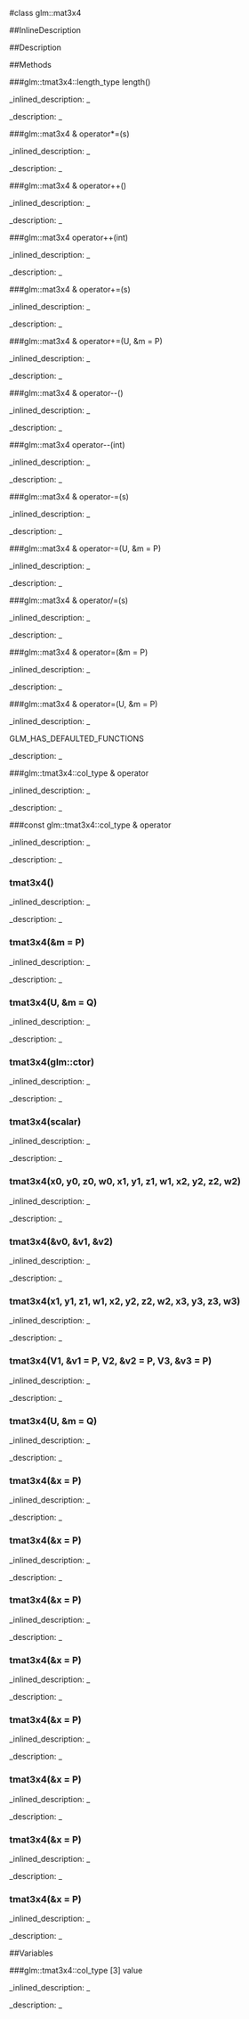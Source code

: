 #class glm::mat3x4


<!--
_visible: True_
_advanced: False_
_istemplated: False_
_extends: _
-->

##InlineDescription






##Description





##Methods



###glm::tmat3x4::length_type length()

<!--
_syntax: length()_
_name: length_
_returns: glm::tmat3x4::length_type_
_returns_description: _
_parameters: _
_access: public_
_version_started: 0.10.0_
_version_deprecated: _
_summary: _
_constant: False_
_static: True_
_visible: True_
_advanced: False_
-->

_inlined_description: _







_description: _







<!----------------------------------------------------------------------------->

###glm::mat3x4 & operator*=(s)

<!--
_syntax: operator*=(s)_
_name: operator*=_
_returns: glm::mat3x4 &_
_returns_description: _
_parameters: U s_
_access: public_
_version_started: 0.10.0_
_version_deprecated: _
_summary: _
_constant: False_
_static: False_
_visible: True_
_advanced: False_
-->

_inlined_description: _







_description: _







<!----------------------------------------------------------------------------->

###glm::mat3x4 & operator++()

<!--
_syntax: operator++()_
_name: operator++_
_returns: glm::mat3x4 &_
_returns_description: _
_parameters: _
_access: public_
_version_started: 0.10.0_
_version_deprecated: _
_summary: _
_constant: False_
_static: False_
_visible: True_
_advanced: False_
-->

_inlined_description: _







_description: _







<!----------------------------------------------------------------------------->

###glm::mat3x4 operator++(int)

<!--
_syntax: operator++(int)_
_name: operator++_
_returns: glm::mat3x4_
_returns_description: _
_parameters: int _
_access: public_
_version_started: 0.10.0_
_version_deprecated: _
_summary: _
_constant: False_
_static: False_
_visible: True_
_advanced: False_
-->

_inlined_description: _







_description: _







<!----------------------------------------------------------------------------->

###glm::mat3x4 & operator+=(s)

<!--
_syntax: operator+=(s)_
_name: operator+=_
_returns: glm::mat3x4 &_
_returns_description: _
_parameters: U s_
_access: public_
_version_started: 0.10.0_
_version_deprecated: _
_summary: _
_constant: False_
_static: False_
_visible: True_
_advanced: False_
-->

_inlined_description: _







_description: _







<!----------------------------------------------------------------------------->

###glm::mat3x4 & operator+=(U, &m = P)

<!--
_syntax: operator+=(U, &m = P)_
_name: operator+=_
_returns: glm::mat3x4 &_
_returns_description: _
_parameters: const tmat3x4< U, P > &m=P_
_access: public_
_version_started: 0.10.0_
_version_deprecated: _
_summary: _
_constant: False_
_static: False_
_visible: True_
_advanced: False_
-->

_inlined_description: _







_description: _







<!----------------------------------------------------------------------------->

###glm::mat3x4 & operator--()

<!--
_syntax: operator--()_
_name: operator--_
_returns: glm::mat3x4 &_
_returns_description: _
_parameters: _
_access: public_
_version_started: 0.10.0_
_version_deprecated: _
_summary: _
_constant: False_
_static: False_
_visible: True_
_advanced: False_
-->

_inlined_description: _







_description: _







<!----------------------------------------------------------------------------->

###glm::mat3x4 operator--(int)

<!--
_syntax: operator--(int)_
_name: operator--_
_returns: glm::mat3x4_
_returns_description: _
_parameters: int _
_access: public_
_version_started: 0.10.0_
_version_deprecated: _
_summary: _
_constant: False_
_static: False_
_visible: True_
_advanced: False_
-->

_inlined_description: _







_description: _







<!----------------------------------------------------------------------------->

###glm::mat3x4 & operator-=(s)

<!--
_syntax: operator-=(s)_
_name: operator-=_
_returns: glm::mat3x4 &_
_returns_description: _
_parameters: U s_
_access: public_
_version_started: 0.10.0_
_version_deprecated: _
_summary: _
_constant: False_
_static: False_
_visible: True_
_advanced: False_
-->

_inlined_description: _







_description: _







<!----------------------------------------------------------------------------->

###glm::mat3x4 & operator-=(U, &m = P)

<!--
_syntax: operator-=(U, &m = P)_
_name: operator-=_
_returns: glm::mat3x4 &_
_returns_description: _
_parameters: const tmat3x4< U, P > &m=P_
_access: public_
_version_started: 0.10.0_
_version_deprecated: _
_summary: _
_constant: False_
_static: False_
_visible: True_
_advanced: False_
-->

_inlined_description: _







_description: _







<!----------------------------------------------------------------------------->

###glm::mat3x4 & operator/=(s)

<!--
_syntax: operator/=(s)_
_name: operator/=_
_returns: glm::mat3x4 &_
_returns_description: _
_parameters: U s_
_access: public_
_version_started: 0.10.0_
_version_deprecated: _
_summary: _
_constant: False_
_static: False_
_visible: True_
_advanced: False_
-->

_inlined_description: _







_description: _







<!----------------------------------------------------------------------------->

###glm::mat3x4 & operator=(&m = P)

<!--
_syntax: operator=(&m = P)_
_name: operator=_
_returns: glm::mat3x4 &_
_returns_description: _
_parameters: const glm::mat3x4 &m=P_
_access: public_
_version_started: 0.10.0_
_version_deprecated: _
_summary: _
_constant: False_
_static: False_
_visible: True_
_advanced: False_
-->

_inlined_description: _







_description: _







<!----------------------------------------------------------------------------->

###glm::mat3x4 & operator=(U, &m = P)

<!--
_syntax: operator=(U, &m = P)_
_name: operator=_
_returns: glm::mat3x4 &_
_returns_description: _
_parameters: const tmat3x4< U, P > &m=P_
_access: public_
_version_started: 0.10.0_
_version_deprecated: _
_summary: _
_constant: False_
_static: False_
_visible: True_
_advanced: False_
-->

_inlined_description: _

GLM_HAS_DEFAULTED_FUNCTIONS





_description: _







<!----------------------------------------------------------------------------->

###glm::tmat3x4::col_type & operator[](i)

<!--
_syntax: operator[](i)_
_name: operator[]_
_returns: glm::tmat3x4::col_type &_
_returns_description: _
_parameters: glm::tmat3x4::length_type i_
_access: public_
_version_started: 0.10.0_
_version_deprecated: _
_summary: _
_constant: False_
_static: False_
_visible: True_
_advanced: False_
-->

_inlined_description: _







_description: _







<!----------------------------------------------------------------------------->

###const glm::tmat3x4::col_type & operator[](i)

<!--
_syntax: operator[](i)_
_name: operator[]_
_returns: const glm::tmat3x4::col_type &_
_returns_description: _
_parameters: glm::tmat3x4::length_type i_
_access: public_
_version_started: 0.10.0_
_version_deprecated: _
_summary: _
_constant: False_
_static: False_
_visible: True_
_advanced: False_
-->

_inlined_description: _







_description: _







<!----------------------------------------------------------------------------->

### tmat3x4()

<!--
_syntax: tmat3x4()_
_name: tmat3x4_
_returns: _
_returns_description: _
_parameters: _
_access: public_
_version_started: 0.10.0_
_version_deprecated: _
_summary: _
_constant: False_
_static: False_
_visible: True_
_advanced: False_
-->

_inlined_description: _







_description: _







<!----------------------------------------------------------------------------->

### tmat3x4(&m = P)

<!--
_syntax: tmat3x4(&m = P)_
_name: tmat3x4_
_returns: _
_returns_description: _
_parameters: const glm::mat3x4 &m=P_
_access: public_
_version_started: 0.10.0_
_version_deprecated: _
_summary: _
_constant: False_
_static: False_
_visible: True_
_advanced: False_
-->

_inlined_description: _







_description: _







<!----------------------------------------------------------------------------->

### tmat3x4(U, &m = Q)

<!--
_syntax: tmat3x4(U, &m = Q)_
_name: tmat3x4_
_returns: _
_returns_description: _
_parameters: const tmat3x4< U, Q > &m=Q_
_access: public_
_version_started: 0.10.0_
_version_deprecated: _
_summary: _
_constant: False_
_static: False_
_visible: True_
_advanced: False_
-->

_inlined_description: _







_description: _







<!----------------------------------------------------------------------------->

### tmat3x4(glm::ctor)

<!--
_syntax: tmat3x4(glm::ctor)_
_name: tmat3x4_
_returns: _
_returns_description: _
_parameters: glm::ctor _
_access: public_
_version_started: 0.10.0_
_version_deprecated: _
_summary: _
_constant: False_
_static: False_
_visible: True_
_advanced: False_
-->

_inlined_description: _







_description: _







<!----------------------------------------------------------------------------->

### tmat3x4(scalar)

<!--
_syntax: tmat3x4(scalar)_
_name: tmat3x4_
_returns: _
_returns_description: _
_parameters: T scalar_
_access: public_
_version_started: 0.10.0_
_version_deprecated: _
_summary: _
_constant: False_
_static: False_
_visible: True_
_advanced: False_
-->

_inlined_description: _







_description: _







<!----------------------------------------------------------------------------->

### tmat3x4(x0, y0, z0, w0, x1, y1, z1, w1, x2, y2, z2, w2)

<!--
_syntax: tmat3x4(x0, y0, z0, w0, x1, y1, z1, w1, x2, y2, z2, w2)_
_name: tmat3x4_
_returns: _
_returns_description: _
_parameters: T x0, T y0, T z0, T w0, T x1, T y1, T z1, T w1, T x2, T y2, T z2, T w2_
_access: public_
_version_started: 0.10.0_
_version_deprecated: _
_summary: _
_constant: False_
_static: False_
_visible: True_
_advanced: False_
-->

_inlined_description: _







_description: _







<!----------------------------------------------------------------------------->

### tmat3x4(&v0, &v1, &v2)

<!--
_syntax: tmat3x4(&v0, &v1, &v2)_
_name: tmat3x4_
_returns: _
_returns_description: _
_parameters: const glm::tmat3x4::col_type &v0, const glm::tmat3x4::col_type &v1, const glm::tmat3x4::col_type &v2_
_access: public_
_version_started: 0.10.0_
_version_deprecated: _
_summary: _
_constant: False_
_static: False_
_visible: True_
_advanced: False_
-->

_inlined_description: _







_description: _







<!----------------------------------------------------------------------------->

### tmat3x4(x1, y1, z1, w1, x2, y2, z2, w2, x3, y3, z3, w3)

<!--
_syntax: tmat3x4(x1, y1, z1, w1, x2, y2, z2, w2, x3, y3, z3, w3)_
_name: tmat3x4_
_returns: _
_returns_description: _
_parameters: X1 x1, Y1 y1, Z1 z1, W1 w1, X2 x2, Y2 y2, Z2 z2, W2 w2, X3 x3, Y3 y3, Z3 z3, W3 w3_
_access: public_
_version_started: 0.10.0_
_version_deprecated: _
_summary: _
_constant: False_
_static: False_
_visible: True_
_advanced: False_
-->

_inlined_description: _







_description: _







<!----------------------------------------------------------------------------->

### tmat3x4(V1, &v1 = P, V2, &v2 = P, V3, &v3 = P)

<!--
_syntax: tmat3x4(V1, &v1 = P, V2, &v2 = P, V3, &v3 = P)_
_name: tmat3x4_
_returns: _
_returns_description: _
_parameters: const tvec4< V1, P > &v1=P, const tvec4< V2, P > &v2=P, const tvec4< V3, P > &v3=P_
_access: public_
_version_started: 0.10.0_
_version_deprecated: _
_summary: _
_constant: False_
_static: False_
_visible: True_
_advanced: False_
-->

_inlined_description: _







_description: _







<!----------------------------------------------------------------------------->

### tmat3x4(U, &m = Q)

<!--
_syntax: tmat3x4(U, &m = Q)_
_name: tmat3x4_
_returns: _
_returns_description: _
_parameters: const tmat3x4< U, Q > &m=Q_
_access: public_
_version_started: 0.10.0_
_version_deprecated: _
_summary: _
_constant: False_
_static: False_
_visible: True_
_advanced: False_
-->

_inlined_description: _







_description: _







<!----------------------------------------------------------------------------->

### tmat3x4(&x = P)

<!--
_syntax: tmat3x4(&x = P)_
_name: tmat3x4_
_returns: _
_returns_description: _
_parameters: const glm::mat2 &x=P_
_access: public_
_version_started: 0.10.0_
_version_deprecated: _
_summary: _
_constant: False_
_static: False_
_visible: True_
_advanced: False_
-->

_inlined_description: _







_description: _







<!----------------------------------------------------------------------------->

### tmat3x4(&x = P)

<!--
_syntax: tmat3x4(&x = P)_
_name: tmat3x4_
_returns: _
_returns_description: _
_parameters: const glm::mat3 &x=P_
_access: public_
_version_started: 0.10.0_
_version_deprecated: _
_summary: _
_constant: False_
_static: False_
_visible: True_
_advanced: False_
-->

_inlined_description: _







_description: _







<!----------------------------------------------------------------------------->

### tmat3x4(&x = P)

<!--
_syntax: tmat3x4(&x = P)_
_name: tmat3x4_
_returns: _
_returns_description: _
_parameters: const glm::mat4 &x=P_
_access: public_
_version_started: 0.10.0_
_version_deprecated: _
_summary: _
_constant: False_
_static: False_
_visible: True_
_advanced: False_
-->

_inlined_description: _







_description: _







<!----------------------------------------------------------------------------->

### tmat3x4(&x = P)

<!--
_syntax: tmat3x4(&x = P)_
_name: tmat3x4_
_returns: _
_returns_description: _
_parameters: const glm::mat2x3 &x=P_
_access: public_
_version_started: 0.10.0_
_version_deprecated: _
_summary: _
_constant: False_
_static: False_
_visible: True_
_advanced: False_
-->

_inlined_description: _







_description: _







<!----------------------------------------------------------------------------->

### tmat3x4(&x = P)

<!--
_syntax: tmat3x4(&x = P)_
_name: tmat3x4_
_returns: _
_returns_description: _
_parameters: const glm::mat3x2 &x=P_
_access: public_
_version_started: 0.10.0_
_version_deprecated: _
_summary: _
_constant: False_
_static: False_
_visible: True_
_advanced: False_
-->

_inlined_description: _







_description: _







<!----------------------------------------------------------------------------->

### tmat3x4(&x = P)

<!--
_syntax: tmat3x4(&x = P)_
_name: tmat3x4_
_returns: _
_returns_description: _
_parameters: const glm::mat2x4 &x=P_
_access: public_
_version_started: 0.10.0_
_version_deprecated: _
_summary: _
_constant: False_
_static: False_
_visible: True_
_advanced: False_
-->

_inlined_description: _







_description: _







<!----------------------------------------------------------------------------->

### tmat3x4(&x = P)

<!--
_syntax: tmat3x4(&x = P)_
_name: tmat3x4_
_returns: _
_returns_description: _
_parameters: const glm::mat4x2 &x=P_
_access: public_
_version_started: 0.10.0_
_version_deprecated: _
_summary: _
_constant: False_
_static: False_
_visible: True_
_advanced: False_
-->

_inlined_description: _







_description: _







<!----------------------------------------------------------------------------->

### tmat3x4(&x = P)

<!--
_syntax: tmat3x4(&x = P)_
_name: tmat3x4_
_returns: _
_returns_description: _
_parameters: const glm::mat4x3 &x=P_
_access: public_
_version_started: 0.10.0_
_version_deprecated: _
_summary: _
_constant: False_
_static: False_
_visible: True_
_advanced: False_
-->

_inlined_description: _







_description: _







<!----------------------------------------------------------------------------->

##Variables



###glm::tmat3x4::col_type [3] value

<!--
_name: value_
_type: glm::tmat3x4::col_type [3]_
_access: private_
_version_started: 0.10.0_
_version_deprecated: _
_summary: _
_visible: True_
_constant: False_
_advanced: False_
-->

_inlined_description: _







_description: _







<!----------------------------------------------------------------------------->

